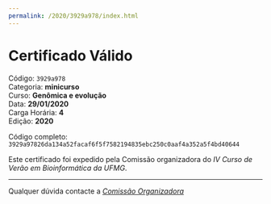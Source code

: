 ```yaml
---
permalink: /2020/3929a978/index.html
---
```


# Certificado Válido

Código: `3929a978`<br>
Categoria: **minicurso**<br>
Curso: **Genômica e evolução**<br>
Data: **29/01/2020**<br>
Carga Horária: **4**<br>
Edição: **2020**<br>


Código completo: `3929a97826da134a52facaf6f5f7582194835ebc250c0aaf4a352a5f4bd40644`


Este certificado foi expedido pela Comissão organizadora do *IV Curso de Verão em Bioinformática da UFMG*.

----

Qualquer dúvida contacte a [_Comissão Organizadora_](<mailto:cursobioinfoufmg@gmail.com$subject=[Certificados]>)


